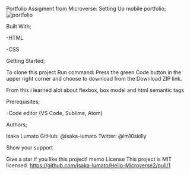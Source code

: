 Portfolio
Assigment from Microverse: Setting Up mobile portfolio;
![portfolio](https://user-images.githubusercontent.com/75973193/121484026-84513c00-c9d7-11eb-8aa6-2d521ee83686.png)

Built With;

-HTML

-CSS

Getting Started;

To clone this project Run command: Press the green Code button in the upper right corner and choose to download from the Download ZIP link.

From this i learned alot about flexbox, box model and html semantic tags

Prerequisites;

-Code editor (VS Code, Sublime, Atom)

Authors;

Isaka Lumato
GitHub: @isaka-lumato
Twitter: @lm10skilly

Show your support

Give a star if you like this project!
memo License
This project is MIT licensed.
https://github.com/isaka-lumato/Hello-Microverse2/pull/1

